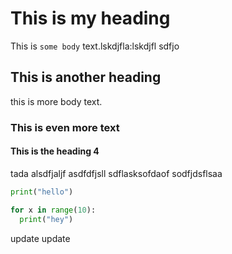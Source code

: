 # This is my heading

This is `some body` text.lskdjfla:lskdjfl
sdfjo

## This is another heading

this is more body text.

### This is even more text

#### This is the heading 4

tada
alsdfjaljf
asdfdfjsll
sdflasksofdaof
sodfjdsflsaa

```python
print("hello")

for x in range(10):
  print("hey")
```

update
update
